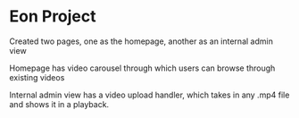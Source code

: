 <h1>Eon Project</h1>

Created two pages, one as the homepage, another as an internal admin view

Homepage has video carousel through which users can browse through existing videos

Internal admin view has a video upload handler, which takes in any .mp4 file and shows it in a playback.


